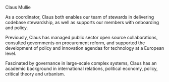 Claus Mullie

As a coordinator, Claus both enables our team of stewards in delivering codebase stewardship, as well as supports our members with onboarding and policy.

Previously, Claus has managed public sector open source collaborations, consulted governments on procurement reform, and supported the development of policy and innovation agendas for technology at a European level.

Fascinated by governance in large-scale complex systems, Claus has an academic background in international relations, political economy, policy, critical theory and urbanism. 
